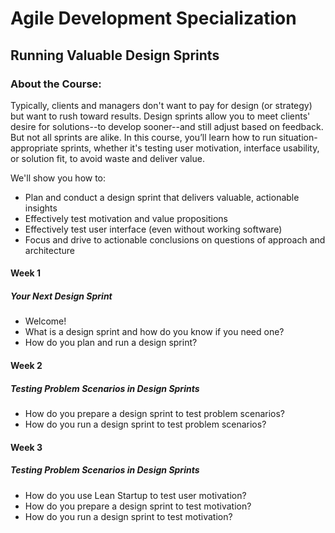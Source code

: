 # Agile Development Specialization
## Running Valuable Design Sprints
### About the Course:
Typically, clients and managers don't want to pay for design (or strategy) but want to rush toward results. Design sprints allow you to meet clients' desire for solutions--to develop sooner--and still adjust based on feedback. But not all sprints are alike. In this course, you’ll learn how to run situation-appropriate sprints, whether it's testing user motivation, interface usability, or solution fit, to avoid waste and deliver value.

We'll show you how to:
- Plan and conduct a design sprint that delivers valuable, actionable insights
- Effectively test motivation and value propositions
- Effectively test user interface (even without working software)
- Focus and drive to actionable conclusions on questions of approach and architecture

#### Week 1
##### Your Next Design Sprint
- Welcome!
- What is a design sprint and how do you know if you need one?
- How do you plan and run a design sprint?

#### Week 2
##### Testing Problem Scenarios in Design Sprints
- How do you prepare a design sprint to test problem scenarios?
- How do you run a design sprint to test problem scenarios?

#### Week 3
##### Testing Problem Scenarios in Design Sprints
- How do you use Lean Startup to test user motivation?
- How do you prepare a design sprint to test motivation?
- How do you run a design sprint to test motivation?
